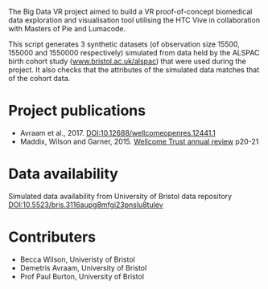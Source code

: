 The Big Data VR project aimed to build a VR proof-of-concept biomedical data exploration and visualisation tool utilising the HTC Vive in collaboration with Masters of Pie and Lumacode. 

This script generates 3 synthetic datasets (of observation size 15500, 155000 and 1550000 respectively) simulated from data held by the ALSPAC birth cohort study (www.bristol.ac.uk/alspac) that were used during the project.  It also checks that the attributes of the simulated data matches that of the cohort data.

# Project publications
* Avraam et al., 2017. [DOI:10.12688/wellcomeopenres.12441.1](https://doi.org/10.12688/wellcomeopenres.12441.1)
* Maddix, Wilson and Garner, 2015. [Wellcome Trust annual review](https://wellcome.ac.uk/sites/default/files/wtp060076.pdf) p20-21

# Data availability
Simulated data availability from University of Bristol data repository [DOI:10.5523/bris.3116aupg8mfgi23pnslu8tulev](https://doi.org/10.5523/bris.3116aupg8mfgi23pnslu8tulev)

# Contributers
* Becca Wilson, Univeristy of Bristol
* Demetris Avraam, University of Bristol
* Prof Paul Burton, University of Bristol
